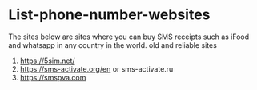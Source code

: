# List-phone-number-websites
The sites below are sites where you can buy SMS receipts such as iFood and whatsapp in any country in the world.
old and reliable sites
1. https://5sim.net/
2. https://sms-activate.org/en or sms-activate.ru 
3. https://smspva.com
